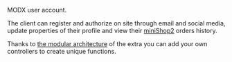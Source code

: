 MODX user account.

The client can register and authorize on site through email and social media, update properties of their profile and view their [miniShop2][1] orders history.

Thanks to [the modular architecture][2] of the extra you can add your own controllers to create unique functions.

[1]: /en/01_Components/minishop2
[2]: /en/01_Components/19_Office/02_Work_Logic.md
